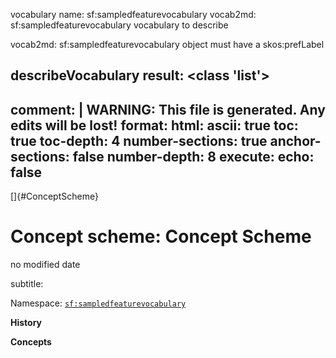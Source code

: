 vocabulary name: sf:sampledfeaturevocabulary
vocab2md: sf:sampledfeaturevocabulary vocabulary to describe 

vocab2md: sf:sampledfeaturevocabulary object must have a skos:prefLabel

describeVocabulary result: <class 'list'>
---
comment: | 
  WARNING: This file is generated. Any edits will be lost!
format:
  html:
    ascii: true
    toc: true
    toc-depth: 4
    number-sections: true
    anchor-sections: false
    number-depth: 8
execute:
  echo: false
---

[]{#ConceptScheme}

# **Concept scheme:** Concept Scheme

no modified date

subtitle: 

Namespace: 
[`sf:sampledfeaturevocabulary`](sf:sampledfeaturevocabulary)

**History**


**Concepts**

